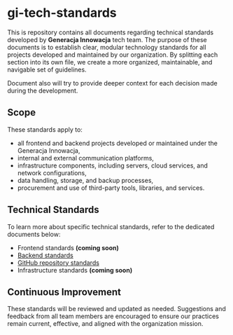 # gi-tech-standards

This is repository contains all documents regarding technical standards developed by **Generacja Innowacja** tech team.
The purpose of these documents is to establish clear, modular technology standards for all projects developed and
maintained by our organization. By splitting each section into its own file, we create a more organized, maintainable,
and navigable set of guidelines.

Document also will try to provide deeper context for each decision made during the development.

[//]: # (## Guiding Principles)

[//]: # ()
[//]: # (- **Security & Privacy**)

[//]: # (- **Accessibility**)

[//]: # (- **Sustainability & Maintainability**)

[//]: # (- **Open Standards & Collaboration**)

[//]: # (- **Compliance & Ethics**)

## Scope

These standards apply to:
- all frontend and backend projects developed or maintained under the Generacja Innowacja,
- internal and external communication platforms,
- infrastructure components, including servers, cloud services, and network configurations,
- data handling, storage, and backup processes,
- procurement and use of third-party tools, libraries, and services.

## Technical Standards

To learn more about specific technical standards, refer to the dedicated documents below:

- Frontend standards __(coming soon)__
- [Backend standards](docs/backend/INDEX.md)
- [GitHub repository standards](docs/github/INDEX.md)
- Infrastructure standards __(coming soon)__

[//]: # (## Other Documentation)

[//]: # ()
[//]: # (- [Coding Guidelines]&#40;./coding-guidelines.md&#41;)

[//]: # (- [Contribution Guidelines]&#40;./contribution-guidelines.md&#41;)

[//]: # (- [Security Policies]&#40;./security-policies.md&#41;)

[//]: # (- [Infrastructure Architecture]&#40;./infrastructure-architecture.md&#41; *&#40;optional file you may create&#41;*)

## Continuous Improvement

These standards will be reviewed and updated as needed. Suggestions and feedback from all team members are encouraged 
to ensure our practices remain current, effective, and aligned with the organization mission.
